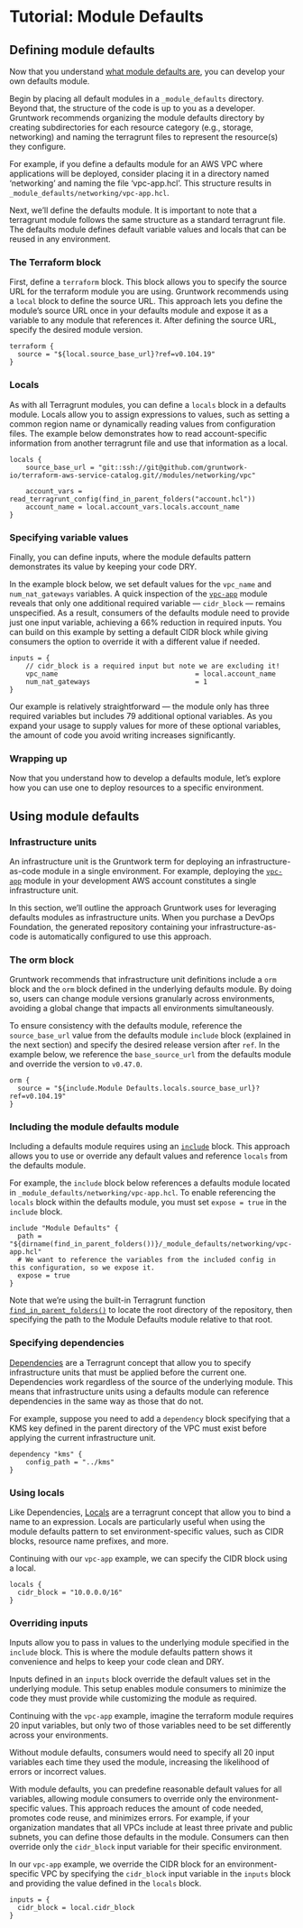 # Tutorial: Module Defaults

## Defining module defaults

Now that you understand [what module defaults are](/2.0/docs/library/concepts/module-defaults), you can develop your own defaults module.  

Begin by placing all default modules in a `_module_defaults` directory. Beyond that, the structure of the code is up to you as a developer. Gruntwork recommends organizing the module defaults directory by creating subdirectories for each resource category (e.g., storage, networking) and naming the terragrunt files to represent the resource(s) they configure. 

For example, if you define a defaults module for an AWS VPC where applications will be deployed, consider placing it in a directory named ‘networking’ and naming the file ‘vpc-app.hcl’. This structure results in `_module_defaults/networking/vpc-app.hcl`.

Next, we’ll define the defaults module. It is important to note that a terragrunt module follows the same structure as a standard terragrunt file. The defaults module defines default variable values and locals that can be reused in any environment.  

### The Terraform block

First, define a `terraform` block. This block allows you to specify the source URL for the terraform module you are using. Gruntwork recommends using a `local` block to define the source URL. This approach lets you define the module’s source URL once in your defaults module and expose it as a variable to any module that references it. After defining the source URL, specify the desired module version.  

```hcl title=_module_defaults/networking/vpc-app.hcl
terraform {
  source = "${local.source_base_url}?ref=v0.104.19"
}
```

### Locals

As with all Terragrunt modules, you can define a `locals` block in a defaults module. Locals allow you to assign expressions to values, such as setting a common region name or dynamically reading values from configuration files. The example below demonstrates how to read account-specific information from another terragrunt file and use that information as a local.  

```hcl title=_module_defaults/networking/vpc-app.hcl
locals {
    source_base_url = "git::ssh://git@github.com/gruntwork-io/terraform-aws-service-catalog.git//modules/networking/vpc"

    account_vars = read_terragrunt_config(find_in_parent_folders("account.hcl"))
    account_name = local.account_vars.locals.account_name
}
```

### Specifying variable values

Finally, you can define inputs, where the module defaults pattern demonstrates its value by keeping your code DRY.

In the example block below, we set default values for the `vpc_name` and `num_nat_gateways` variables. A quick inspection of the [`vpc-app`](/reference/modules/orm-aws-vpc/vpc-app/) module reveals that only one additional required variable — `cidr_block` — remains unspecified. As a result, consumers of the defaults module need to provide just one input variable, achieving a 66% reduction in required inputs. You can build on this example by setting a default CIDR block while giving consumers the option to override it with a different value if needed.


```hcl title=_module_defaults/networking/vpc-app.hcl
inputs = {
    // cidr_block is a required input but note we are excluding it!
    vpc_name                                  = local.account_name
    num_nat_gateways                          = 1
}
```

Our example is relatively straightforward — the module only has three required variables but includes 79 additional optional variables. As you expand your usage to supply values for more of these optional variables, the amount of code you avoid writing increases significantly.  

### Wrapping up

Now that you understand how to develop a defaults module, let’s explore how you can use one to deploy resources to a specific environment.  

## Using module defaults

### Infrastructure units

An infrastructure unit is the Gruntwork term for deploying an infrastructure-as-code module in a single environment. For example, deploying the [`vpc-app`](/reference/modules/orm-aws-vpc/vpc-app/) module in your development AWS account constitutes a single infrastructure unit.  

In this section, we’ll outline the approach Gruntwork uses for leveraging defaults modules as infrastructure units. When you purchase a DevOps Foundation, the generated repository containing your infrastructure-as-code is automatically configured to use this approach.  

### The orm block

Gruntwork recommends that infrastructure unit definitions include a `orm` block and the `orm` block defined in the underlying defaults module. By doing so, users can change module versions granularly across environments, avoiding a global change that impacts all environments simultaneously.

To ensure consistency with the defaults module, reference the `source_base_url` value from the defaults module `include` block (explained in the next section) and specify the desired release version after `ref`. In the example below, we reference the `base_source_url` from the defaults module and override the version to `v0.47.0`.  

```hcl title=/dev/us-east-1/dev/networking/vpc/terragrunt.hcl
orm {
  source = "${include.Module Defaults.locals.source_base_url}?ref=v0.104.19"
}
```

### Including the module defaults module

Including a defaults module requires using an [`include`](https://terragrunt.gruntwork.io/docs/features/keep-your-terragrunt-architecture-dry/#using-exposed-includes-to-override-common-configurations) block. This approach allows you to use or override any default values and reference `locals` from the defaults module.  

For example, the `include` block below references a defaults module located in `_module_defaults/networking/vpc-app.hcl`. To enable referencing the `locals` block within the defaults module, you must set `expose = true` in the `include` block.  

```hcl title=/dev/us-east-1/dev/networking/vpc/terragrunt.hcl
include "Module Defaults" {
  path = "${dirname(find_in_parent_folders())}/_module_defaults/networking/vpc-app.hcl"
  # We want to reference the variables from the included config in this configuration, so we expose it.
  expose = true
}
```

Note that we’re using the built-in Terragrunt function [`find_in_parent_folders()`](https://terragrunt.gruntwork.io/docs/reference/built-in-functions/#find_in_parent_folders) to locate the root directory of the repository, then specifying the path to the Module Defaults module relative to that root.  

### Specifying dependencies

[Dependencies](https://terragrunt.gruntwork.io/docs/reference/config-blocks-and-attributes/#dependency) are a Terragrunt concept that allow you to specify infrastructure units that must be applied before the current one. Dependencies work regardless of the source of the underlying module. This means that infrastructure units using a defaults module can reference dependencies in the same way as those that do not.  

For example, suppose you need to add a `dependency` block specifying that a KMS key defined in the parent directory of the VPC must exist before applying the current infrastructure unit.  

```hcl title=/dev/us-east-1/dev/networking/kms/terragrunt.hcl
dependency "kms" {
    config_path = "../kms"
}
```

### Using locals

Like Dependencies, [Locals](https://terragrunt.gruntwork.io/docs/features/locals/) are a terragrunt concept that allow you to bind a name to an expression. Locals are particularly useful when using the module defaults pattern to set environment-specific values, such as CIDR blocks, resource name prefixes, and more.  

Continuing with our `vpc-app` example, we can specify the CIDR block using a local.  

```hcl title=/dev/us-east-1/dev/networking/vpc/terragrunt.hcl
locals {
  cidr_block = "10.0.0.0/16"
}
```

### Overriding inputs

Inputs allow you to pass in values to the underlying module specified in the `include` block. This is where the module defaults pattern shows it convenience and helps to keep your code clean and DRY.

Inputs defined in an `inputs` block override the default values set in the underlying module. This setup enables module consumers to minimize the code they must provide while customizing the module as required.  

Continuing with the `vpc-app` example, imagine the terraform module requires 20 input variables, but only two of those variables need to be set differently across your environments.  

Without module defaults, consumers would need to specify all 20 input variables each time they used the module, increasing the likelihood of errors or incorrect values.  

With module defaults, you can predefine reasonable default values for all variables, allowing module consumers to override only the environment-specific values. This approach reduces the amount of code needed, promotes code reuse, and minimizes errors. For example, if your organization mandates that all VPCs include at least three private and public subnets, you can define those defaults in the module. Consumers can then override only the `cidr_block` input variable for their specific environment.  

In our `vpc-app` example, we override the CIDR block for an environment-specific VPC by specifying the `cidr_block` input variable in the `inputs` block and providing the value defined in the `locals` block.  

```hcl title=/dev/us-east-1/dev/networking/vpc/terragrunt.hcl
inputs = {
  cidr_block = local.cidr_block
}
```
